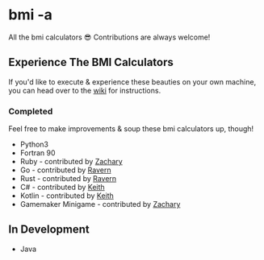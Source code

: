# bmi -a
All the bmi calculators 😎 Contributions are always welcome!

## Experience The BMI Calculators
If you'd like to execute & experience these beauties on your own machine, you can head over to the [wiki](https://github.com/shleen/bmi-a/wiki) for instructions.

### Completed
Feel free to make improvements & soup these bmi calculators up, though!

- Python3
- Fortran 90
- Ruby - contributed by [Zachary](https://github.com/zacharytay1994)
- Go - contributed by [Ravern](https://github.com/ravernkoh)
- Rust - contributed by [Ravern](https://github.com/ravernkoh)
- C# - contributed by [Keith](https://github.com/Kaioru)
- Kotlin - contributed by [Keith](https://github.com/Kaioru)
- Gamemaker Minigame - contributed by [Zachary](https://github.com/zacharytay1994)

## In Development
- Java

